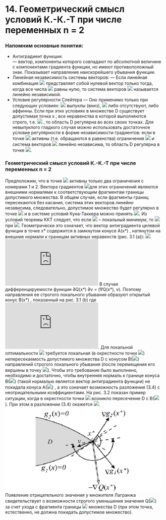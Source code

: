 # 14.	Геометрический смысл условий К.-К.-Т при числе переменных n = 2 

### Напомним основные понятия:
- Антиградиент функции:  
 — вектор, компоненты которого совпадают по абсолютной величине с компонентами градиента функции, но имеют противоположный знак. Показывает направление наискорейшего убывания функции.
- Линейная независимость системы векторов:
 — Если линейная комбинация ![](https://latex.codecogs.com/svg.latex?\lambda_{1}\alpha^{(1)}&plus;\lambda_{2}\alpha^{(2)}&plus;..&plus;\lambda_{p}\alpha^{(p)}) представляет собой нулевой вектор только тогда, когда все числа ![](https://latex.codecogs.com/svg.latex?\lambda_{1},\lambda_{2},..,\lambda_{p}) равны нулю, то система векторов ![](https://latex.codecogs.com/svg.latex?\alpha^{(1)},\alpha^{(2)},..,\alpha^{(p)}) называется линейно независимой.
- Условие регулярности Слейтера — Оно применимо только при следующих
условиях: ![](https://latex.codecogs.com/svg.latex?g_{1}(x),..,g_{N}(x)) выпуклы (вниз), ![](https://latex.codecogs.com/svg.latex?h_{1}(x),..,h_{M}(x)) либо отсутствуют,
либо аффинны. Если при этих условиях в множестве D существует
допустимая точка x , все неравенства в которой выполняются строго, т.е.
![](https://latex.codecogs.com/svg.latex?g_{i}(x^{*})<&space;0(i=1,..,N)) , то область D регулярна во всех своих точках.
Для невыпуклого гладкого случая можно использовать достаточное
условие регулярности в форме независимости градиентов: если в точке ![](https://latex.codecogs.com/svg.latex?x^{*})
активны (т.е. обращаются в равенства) ограничения ![](https://latex.codecogs.com/svg.latex?g_{i1}(x^{*})=0,..,g_{ir}(x^{*})=0)
и система векторов ![](https://latex.codecogs.com/svg.latex?\bigtriangledown&space;g_{i1}(x^{*}),..,\bigtriangledown&space;g_{ir}(x^{*}),\bigtriangledown&space;h_{1}(x^{*}),..,\bigtriangledown&space;h_{M}(x^{*}))
линейно независима, то область D регулярна в точке ![](https://latex.codecogs.com/svg.latex?x^{*}).

### Геометрический смысл условий К.-К.-Т при числе переменных n = 2
Предположим, что в точке ![](https://latex.codecogs.com/svg.latex?x^{*}) активны только два ограничения с номерами 1 и 2. Вектора градиентов ![](https://latex.codecogs.com/svg.latex?\bigtriangledown&space;g_{1}(x^{*}),\bigtriangledown&space;g_{2}(x^{*}))для этих ограничений являются внешними нормалями к соответствующим фрагментам
границы допустимого множества. В общем случае, если фрагменты границ
пересекаются без касания, система этих векторов линейно независима,
следовательно, допустимое множество будет регулярно в точке ![](https://latex.codecogs.com/svg.latex?x^{*}) и в системе
условий Куна-Таккера можно принять ![](https://latex.codecogs.com/svg.latex?\lambda_{0}=1). Из условий теоремы ККТ следует, что если ![](https://latex.codecogs.com/svg.latex?x^{*}) –
локальный минимум, то ![](https://latex.codecogs.com/svg.latex?-\bigtriangledown&space;Q(x^{*})=\lambda^{*}_{1}\cdot&space;\bigtriangledown&space;g_{1}(x^{*})&plus;&space;\lambda^{*}_{2}\cdot&space;\bigtriangledown&space;g_{2}(x^{*}))
при ![](https://latex.codecogs.com/svg.latex?\lambda_{1}\geq&space;0,\lambda_{2}\geq&space;0,). Геометрически это означает, что вектор антиградиента
целевой функции в точке x* содержится в замкнутом конусе A(x*) , натянутом
на внешние нормали к границам активных неравенств (рис. 3.1 (а)):
![](https://github.com/nifadyev/Methods-of-Nonlinear-Optimization/blob/master/images/ticket14-1.png?raw=true)
![](https://latex.codecogs.com/svg.latex?A%28x%5E%7B*%7D%29%3D%5Cleft%20%5C%7B%20%5Cnu%20%3A%20%5Cnu%3D%5Clambda_%7B1%7D%5Ccdot%20%5Cbigtriangledown%20g_%7B2%7D%28x%5E%7B*%7D%29&plus;%5Clambda_%7B2%7D%5Ccdot%20%5Cbigtriangledown%20g_%7B1%7D%28x%5E%7B*%7D%29%3B%5Clambda_%7B1%7D%5Cgeq%200%2C%20%5Clambda_%7B2%7D%5Cgeq%200%5Cright%20%5C%7D.)
В случае дифференцируемости функции ∂Q(x*) ∂v = (∇Q(x*), v).
Поэтому направления ее строгого локального убывания образуют открытый
конус B(x*) , показанный на рис. 3.1 (b) где
![](https://latex.codecogs.com/svg.latex?B%28x%5E%7B*%7D%29%3D%5Cleft%20%5C%7B%20%5Cnu%20%3A%28%5Cbigtriangledown%20Q%28x%5E%7B*%7D%29%2Cv%29%3E%200%20%5Cright%20%5C%7D).
Для локальной оптимальности ![](https://latex.codecogs.com/svg.latex?x^{*}) требуется локальная (в окрестности
точки ![](https://latex.codecogs.com/svg.latex?x^{*})) непересекаемость допустимого множества D с конусом B(![](https://latex.codecogs.com/svg.latex?x^{*}))
направлений строгого локального убывания (после перемещения его вершины в
точку ![](https://latex.codecogs.com/svg.latex?x^{*})). Чтобы это требование было выполнено, необходимо и достаточно,
чтобы внутренняя нормаль к границе конуса B(![](https://latex.codecogs.com/svg.latex?x^{*})) (такой нормалью является
вектор антиградиента функции) не покидала конуса A(![](https://latex.codecogs.com/svg.latex?x^{*})) , а это означает
возможность разложения (3.4) с неотрицательными коэффициентами.
На рис. 3.2 показан пример ситуации, когда в окрестности точки ![](https://latex.codecogs.com/svg.latex?x^{*})
возникло пересечение D с B(![](https://latex.codecogs.com/svg.latex?x^{*})). При этом в разложении (3.4) окажется ![](https://latex.codecogs.com/svg.latex?\lambda^{*}_{1}>0,&space;\lambda^{*}_{2}<0).
![](https://github.com/nifadyev/Methods-of-Nonlinear-Optimization/blob/master/images/ticket14-2.png?raw=true)
Появление отрицательного значения у множителя Лагранжа
свидетельствует о возможности строгого уменьшения значения Q(![](https://latex.codecogs.com/svg.latex?x^{*})) за счет
ухода с фрагмента границы ![](https://latex.codecogs.com/svg.latex?g_{2}(x)=0) множества D (при этом точка,
естественно, не должна покидать допустимое множество).
